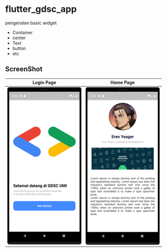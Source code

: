 # flutter_gdsc_app
pengenalan basic widget
- Container
- center
- Text
- button
- etc
## ScreenShot
| Login Page        |  Home Page   |
|--------------|-----------|
| <img src="flutter_gdsc_app_login_page.png" width="300"/> | <img src="flutter_gdsc_app_home_page.png" width="300"/>      |
